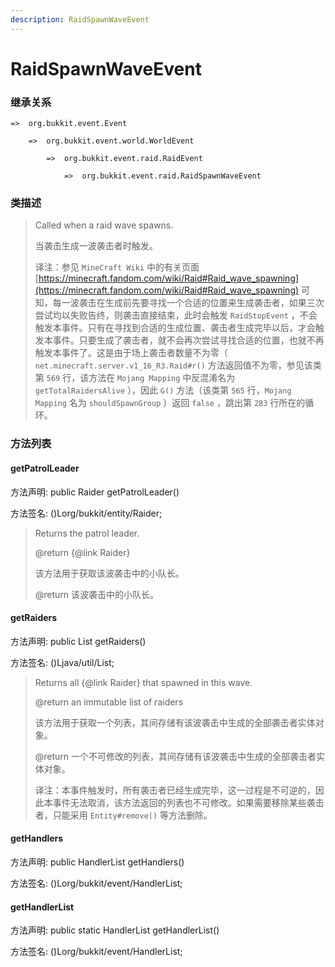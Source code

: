 ```yaml
---
description: RaidSpawnWaveEvent
---
```


# RaidSpawnWaveEvent

### 继承关系

    =>  org.bukkit.event.Event

        =>  org.bukkit.event.world.WorldEvent

            =>  org.bukkit.event.raid.RaidEvent

                =>  org.bukkit.event.raid.RaidSpawnWaveEvent

### 类描述

> Called when a raid wave spawns.
> 
> <p>
> 
> 当袭击生成一波袭击者时触发。
> 
> <p>
> 
> 译注：参见 `MineCraft Wiki` 中的有关页面 [https://minecraft.fandom.com/wiki/Raid#Raid_wave_spawning](https://minecraft.fandom.com/wiki/Raid#Raid_wave_spawning) 可知，每一波袭击在生成前先要寻找一个合适的位置来生成袭击者，如果三次尝试均以失败告终，则袭击直接结束，此时会触发 `RaidStopEvent` ，不会触发本事件。只有在寻找到合适的生成位置、袭击者生成完毕以后，才会触发本事件。只要生成了袭击者，就不会再次尝试寻找合适的位置，也就不再触发本事件了。这是由于场上袭击者数量不为零（ `net.minecraft.server.v1_16_R3.Raid#r()` 方法返回值不为零，参见该类第 `569` 行，该方法在 `Mojang Mapping` 中反混淆名为 `getTotalRaidersAlive` ），因此 `G()` 方法（该类第 `565` 行，`Mojang Mapping` 名为 `shouldSpawnGroup` ）返回 `false` ，跳出第 `283` 行所在的循环。

### 方法列表

#### getPatrolLeader

方法声明: public Raider getPatrolLeader()

方法签名: ()Lorg/bukkit/entity/Raider;

> Returns the patrol leader.
> 
> @return {@link Raider}
> 
> <p>
> 
> 该方法用于获取该波袭击中的小队长。
> 
> @return 该波袭击中的小队长。

#### getRaiders

方法声明: public List<Raider> getRaiders()

方法签名: ()Ljava/util/List;

> Returns all {@link Raider} that spawned in this wave.
> 
> @return an immutable list of raiders
> 
> <p>
> 
> 该方法用于获取一个列表，其间存储有该波袭击中生成的全部袭击者实体对象。
> 
> @return 一个不可修改的列表，其间存储有该波袭击中生成的全部袭击者实体对象。
> 
> <p>
> 
> 译注：本事件触发时，所有袭击者已经生成完毕，这一过程是不可逆的，因此本事件无法取消，该方法返回的列表也不可修改。如果需要移除某些袭击者，只能采用 `Entity#remove()` 等方法删除。

#### getHandlers

方法声明: public HandlerList getHandlers()

方法签名: ()Lorg/bukkit/event/HandlerList;

#### getHandlerList

方法声明: public static HandlerList getHandlerList()

方法签名: ()Lorg/bukkit/event/HandlerList;